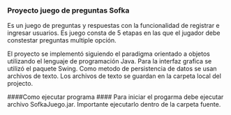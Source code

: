 ### Proyecto juego de preguntas Sofka ###

Es un juego de preguntas y respuestas con la funcionalidad de registrar e ingresar usuarios.
Es juego consta de 5 etapas en las que el jugador debe constestar preguntas multiple opción.

El proyecto se implementó siguiendo el paradigma orientado a objetos utilizando el lenguaje de programación Java.
Para la interfaz grafica se utilizó el paquete Swing. 
Como metodo de persistencia de datos se usan archivos de texto. Los archivos de texto
se guardan en la carpeta local del projecto.

####Como ejecutar programa ####
Para iniciar el progarma debe ejecutar archivo SofkaJuego.jar. Importante ejecutarlo dentro de la carpeta fuente. 